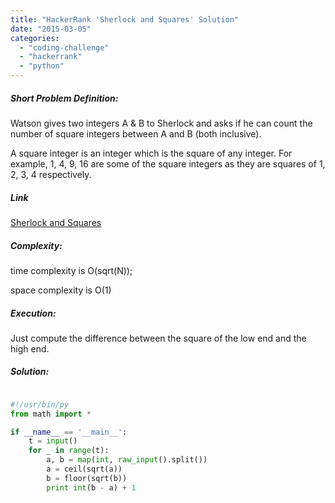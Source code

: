 ```yaml
---
title: "HackerRank 'Sherlock and Squares' Solution"
date: "2015-03-05"
categories: 
  - "coding-challenge"
  - "hackerrank"
  - "python"
---
```


##### Short Problem Definition:

Watson gives two integers A & B to Sherlock and asks if he can count the number of square integers between A and B (both inclusive).

A square integer is an integer which is the square of any integer. For example, 1, 4, 9, 16 are some of the square integers as they are squares of 1, 2, 3, 4 respectively.

##### Link

[Sherlock and Squares](https://www.hackerrank.com/challenges/sherlock-and-squares)

##### Complexity:

time complexity is O(sqrt(N));

space complexity is O(1)

##### Execution:

Just compute the difference between the square of the low end and the high end.

##### Solution:

```python

#!/usr/bin/py
from math import *

if __name__ == '__main__':
    t = input()
    for _ in range(t):
        a, b = map(int, raw_input().split())
        a = ceil(sqrt(a))
        b = floor(sqrt(b))
        print int(b - a) + 1
```
